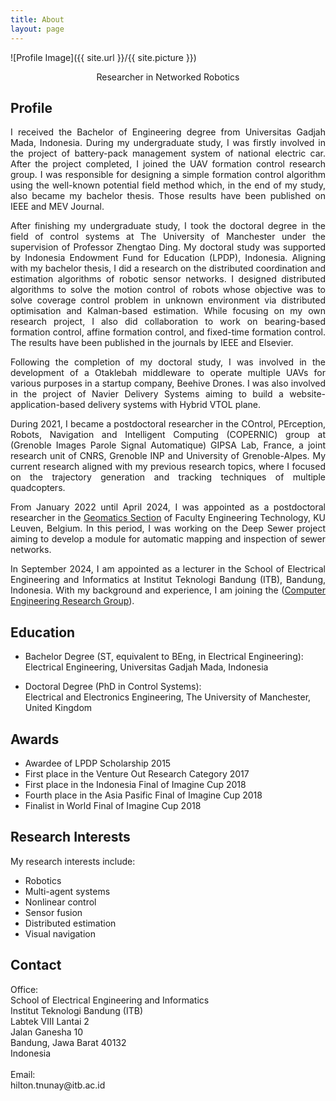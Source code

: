 ```yaml
---
title: About
layout: page
---
```

![Profile Image]({{ site.url }}/{{ site.picture }})
<p align="center"> Researcher in Networked Robotics</p>

## Profile

<p align="justify">I received the Bachelor of Engineering degree from Universitas Gadjah Mada, Indonesia. During my undergraduate study, I was firstly involved in the project of battery-pack management system of national electric car. After the project completed, I joined the UAV formation control research group. I was responsible for designing a simple formation control algorithm using the well-known potential field method which, in the end of my study, also became my bachelor thesis. Those results have been published on IEEE and MEV Journal.
</p>

<p align="justify">After finishing my undergraduate study, I took the doctoral degree in the field of control systems at The University of Manchester under the supervision of Professor Zhengtao Ding. My doctoral study was supported by Indonesia Endowment Fund for Education (LPDP), Indonesia. Aligning with my bachelor thesis, I did a research on the distributed coordination and estimation algorithms of robotic sensor networks. I designed distributed algorithms to solve the motion control of robots whose objective was to solve coverage control problem in unknown environment via distributed optimisation and Kalman-based estimation. While focusing on my own research project, I also did collaboration to work on bearing-based formation control, affine formation control, and fixed-time formation control. The results have been published in the journals by IEEE and Elsevier.</p>

<p align="justify">Following the completion of my doctoral study, I was involved in the development of a Otaklebah middleware to operate multiple UAVs for various purposes in a startup company, Beehive Drones. I was also involved in the project of Navier Delivery Systems aiming to build a website-application-based delivery systems with Hybrid VTOL plane.</p>

<p align="justify">During 2021, I became a postdoctoral researcher in the COntrol, PErception, Robots, Navigation and Intelligent Computing (COPERNIC) group at (Grenoble Images Parole Signal Automatique) GIPSA Lab, France, a joint research unit of CNRS, Grenoble INP and University of Grenoble-Alpes. My current research aligned with my previous research topics, where I focused on the trajectory generation and tracking techniques of multiple quadcopters.</p>

<p align="justify">From January 2022 until April 2024, I was appointed as a postdoctoral researcher in the <a href="https://iiw.kuleuven.be/onderzoek/geomatics">Geomatics Section</a> of Faculty Engineering Technology, KU Leuven, Belgium. In this period, I was working on the Deep Sewer project aiming to develop a module for automatic mapping and inspection of sewer networks.</p>

<p align="justify">In September 2024, I am appointed as a lecturer in the School of Electrical Engineering and Informatics at Institut Teknologi Bandung (ITB), Bandung, Indonesia. With my background and experience, I am joining the (<a href="https://stei.itb.ac.id/kk/teknik-komputer/">Computer Engineering Research Group</a>). </p>

## Education
<ul class="education">
	<li>
		<p>
		Bachelor Degree (ST, equivalent to BEng, in Electrical Engineering):<br>
		Electrical Engineering, Universitas Gadjah Mada, Indonesia<br>
		</p>
	</li>
	<li>
		<p>
		Doctoral Degree (PhD in Control Systems):<br>
		Electrical and Electronics Engineering, The University of Manchester, United Kingdom<br>
		</p>
	</li>
</ul>

## Awards
<ul class="awards">
	<li>Awardee of LPDP Scholarship 2015<br></li>
	<li>First place in the Venture Out Research Category 2017<br></li>
	<li>First place in the Indonesia Final of Imagine Cup 2018<br></li>
	<li>Fourth place in the Asia Pasific Final of Imagine Cup 2018<br></li>
	<li>Finalist in World Final of Imagine Cup 2018<br></li>
</ul>

## Research Interests

<p align="justify">My research interests include:</p>

<ul class="research-interests">
	<li>Robotics<br></li>
	<li>Multi-agent systems<br></li>
	<li>Nonlinear control<br></li>
	<li>Sensor fusion<br></li>
	<li>Distributed estimation<br></li>
	<li>Visual navigation<br></li>
</ul>


## Contact
<p>Office:<br>
School of Electrical Engineering and Informatics<br>
Institut Teknologi Bandung (ITB)<br>
Labtek VIII Lantai 2<br>
Jalan Ganesha 10<br>
Bandung, Jawa Barat 40132<br>
Indonesia<br>
<br>
Email: <br>
hilton.tnunay@itb.ac.id
</p>